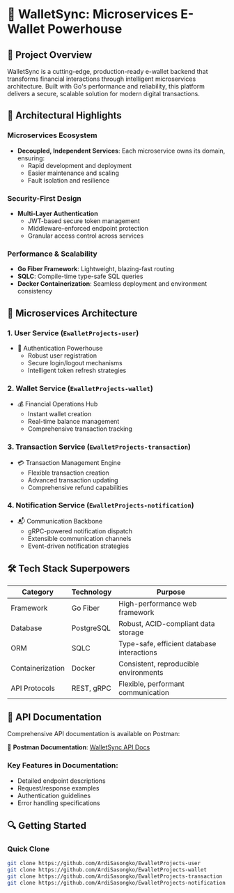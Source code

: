# 💸 WalletSync: Microservices E-Wallet Powerhouse

## 🌟 Project Overview

WalletSync is a cutting-edge, production-ready e-wallet backend that transforms financial interactions through intelligent microservices architecture. Built with Go's performance and reliability, this platform delivers a secure, scalable solution for modern digital transactions.

## 🚀 Architectural Highlights

### Microservices Ecosystem
- **Decoupled, Independent Services**: Each microservice owns its domain, ensuring:
  - Rapid development and deployment
  - Easier maintenance and scaling
  - Fault isolation and resilience

### Security-First Design
- **Multi-Layer Authentication**
  - JWT-based secure token management
  - Middleware-enforced endpoint protection
  - Granular access control across services

### Performance & Scalability
- **Go Fiber Framework**: Lightweight, blazing-fast routing
- **SQLC**: Compile-time type-safe SQL queries
- **Docker Containerization**: Seamless deployment and environment consistency

## 🔧 Microservices Architecture

### 1. User Service (`EwalletProjects-user`)
- 🔐 Authentication Powerhouse
  - Robust user registration
  - Secure login/logout mechanisms
  - Intelligent token refresh strategies

### 2. Wallet Service (`EwalletProjects-wallet`)
- 💰 Financial Operations Hub
  - Instant wallet creation
  - Real-time balance management
  - Comprehensive transaction tracking

### 3. Transaction Service (`EwalletProjects-transaction`)
- 💳 Transaction Management Engine
  - Flexible transaction creation
  - Advanced transaction updating
  - Comprehensive refund capabilities

### 4. Notification Service (`EwalletProjects-notification`)
- 📬 Communication Backbone
  - gRPC-powered notification dispatch
  - Extensible communication channels
  - Event-driven notification strategies

## 🛠 Tech Stack Superpowers

| Category | Technology | Purpose |
|----------|------------|---------|
| Framework | Go Fiber | High-performance web framework |
| Database | PostgreSQL | Robust, ACID-compliant data storage |
| ORM | SQLC | Type-safe, efficient database interactions |
| Containerization | Docker | Consistent, reproducible environments |
| API Protocols | REST, gRPC | Flexible, performant communication |

## 📖 API Documentation

Comprehensive API documentation is available on Postman:

🔗 **Postman Documentation**: [WalletSync API Docs](https://documenter.getpostman.com/view/29238176/2sAYQfDUVr)

### Key Features in Documentation:
- Detailed endpoint descriptions
- Request/response examples
- Authentication guidelines
- Error handling specifications

## 🔍 Getting Started

### Quick Clone
```bash
git clone https://github.com/ArdiSasongko/EwalletProjects-user
git clone https://github.com/ArdiSasongko/EwalletProjects-wallet
git clone https://github.com/ArdiSasongko/EwalletProjects-transaction
git clone https://github.com/ArdiSasongko/EwalletProjects-notification
```
